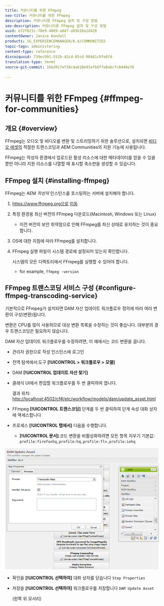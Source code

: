 ```yaml
---
title: 커뮤니티를 위한 FFmpeg
seo-title: 커뮤니티를 위한 FFmpeg
description: 커뮤니티용 FFmpeg 설치 및 구성 방법
seo-description: 커뮤니티용 FFmpeg 설치 및 구성 방법
uuid: ef2f821c-70e9-4889-a8d7-a93b10a1d428
contentOwner: Janice Kendall
products: SG_EXPERIENCEMANAGER/6.4/COMMUNITIES
topic-tags: administering
content-type: reference
discoiquuid: 739ec991-552b-42cd-85cd-984d1c9fe8fd
translation-type: tm+mt
source-git-commit: 1bbd917ef20c4a618e93af66ffe8a6cfc8448e78

---
```



# 커뮤니티를 위한 FFmpeg {#ffmpeg-for-communities}

## 개요 {#overview}

FFmpeg는 오디오 및 비디오를 변환 및 스트리밍하기 위한 솔루션으로, 설치되면 [비디오 에셋의](../../help/sites-authoring/default-components-foundation.md#video) 적절한 트랜스코딩과 AEM Communities의 지원 기능에 사용됩니다.

FFmpeg는 작성자 환경에서 업로드된 활성 리소스에 대한 메타데이터를 얻을 수 있을 뿐만 아니라 지원 리소스를 나열할 때 표시할 축소판을 생성할 수 있습니다.

## FFmpeg 설치 {#installing-ffmpeg}

FFmpeg는 AEM *작성자* 인스턴스를 호스팅하는 서버에 설치해야 합니다.

1. https://www.ffmpeg.org으로 [이동](https://www.ffmpeg.org/)
1. 특정 환경용 최신 버전의 FFmpeg 다운로드(Macintosh, Windows 또는 Linux)

   * 이전 버전의 보안 취약점으로 인해 FFmpeg를 최신 상태로 유지하는 것이 중요합니다.

1. OS에 대한 지침에 따라 FFmpeg를 설치합니다.

1. FFmpeg 실행 파일이 시스템 경로에 설정되어 있는지 확인합니다.

   시스템의 모든 디렉토리에서 FFmpeg를 실행할 수 있어야 합니다.

   * for example, `ffmpeg -version`

## FFmpeg 트랜스코딩 서비스 구성 {#configure-ffmpeg-transcoding-service}

기본적으로 FFmpeg가 설치되면 DAM 자산 업데이트 워크플로우 정의에 따라 여러 변환이 구성(변환)됩니다.

변환은 CPU를 많이 사용하므로 대상 변환 목록을 수정하는 것이 좋습니다. 대부분의 경우 트랜스코딩은 필요하지 않습니다.

DAM 자산 업데이트 워크플로우를 수정하려면, 이 예에서는 코드 변환을 끕니다.

* 관리자 권한으로 작성 인스턴스에 로그인
* 전역 탐색에서:도구 **[!UICONTROL > 워크플로우 > 모델]**
* DAM **[!UICONTROL 업데이트 자산 찾기]**
* 클래식 UI에서 편집할 워크플로우를 두 번 클릭하여 엽니다.

   결과 위치: [http://localhost:4502/cf#/etc/workflow/models/dam/update_asset.html](http://localhost:4502/cf#/etc/workflow/models/dam/update_asset.html)

* FFmpeg **[!UICONTROL 트랜스코딩]** 단계를 두 번 클릭하여 단계 속성 대화 상자에 액세스합니다
* 프로세스 **[!UICONTROL 탭에서]** 다음을 수행합니다.

   * **[!UICONTROL 문서]**:코드 변환을 비활성화하려면 모든 항목 지우기 기본값: `profile:firefoxhq,profile:hq,profile:flv,profile:iehq`

![chlimage_1-372](assets/chlimage_1-372.png)

* 확인을 **[!UICONTROL 선택하여]** 대화 상자를 닫습니다 `Step Properties`

* 저장을 **[!UICONTROL 선택하여]** 워크플로우를 저장합니다 `DAM Update Asset`

   (왼쪽 위 모서리)


